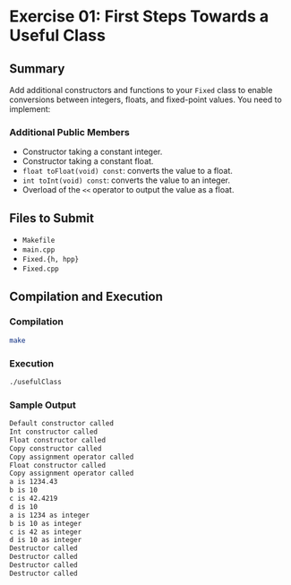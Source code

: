 # Exercise 01: First Steps Towards a Useful Class

## Summary
Add additional constructors and functions to your `Fixed` class to enable conversions between integers, floats, and fixed-point values. You need to implement:

### Additional Public Members
- Constructor taking a constant integer.
- Constructor taking a constant float.
- `float toFloat(void) const`: converts the value to a float.
- `int toInt(void) const`: converts the value to an integer.
- Overload of the `<<` operator to output the value as a float.

## Files to Submit
- `Makefile`
- `main.cpp`
- `Fixed.{h, hpp}`
- `Fixed.cpp`

## Compilation and Execution

### Compilation
```bash
make
```

### Execution
```bash
./usefulClass
```

### Sample Output
```bash
Default constructor called
Int constructor called
Float constructor called
Copy constructor called
Copy assignment operator called
Float constructor called
Copy assignment operator called
a is 1234.43
b is 10
c is 42.4219
d is 10
a is 1234 as integer
b is 10 as integer
c is 42 as integer
d is 10 as integer
Destructor called
Destructor called
Destructor called
Destructor called
```
